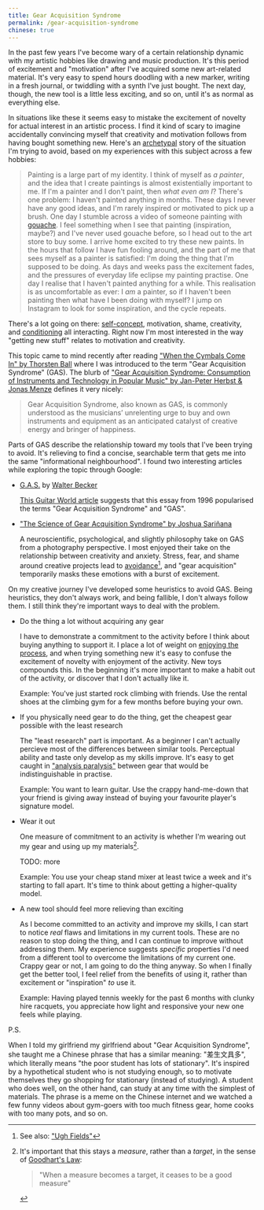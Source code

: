 ```yaml
---
title: Gear Acquisition Syndrome
permalink: /gear-acquisition-syndrome
chinese: true
---
```


In the past few years I've become wary of a certain relationship dynamic with my artistic hobbies
like drawing and music production. It's this period of excitement and "motivation" after I've acquired
some new art-related material. It's very easy to spend hours doodling with a new marker, writing
in a fresh journal, or twiddling with a synth I've just bought. The next day, though, the new tool
is a little less exciting, and so on, until it's as normal as everything else.

In situations like these it seems easy to mistake the excitement of novelty for actual interest
in an artistic process. I find it kind of scary to imagine accidentally convincing myself that
creativity and motivation follows from having bought something new. Here's an
[archetypal](https://en.wikipedia.org/wiki/Archetype)
story of the situation I'm trying to avoid, based on my experiences with this subject across a
few hobbies:

> Painting is a large part of my identity. I think of myself as *a painter*,
> and the idea that I create paintings is almost existentially important to me. If I'm a painter and I don't paint,
> then *what even am I*? There's one problem: I haven't painted anything in months. These days I never have any good ideas,
> and I'm rarely inspired or motivated to pick up a brush. One day I stumble across a video of someone painting with
> [gouache](https://en.wikipedia.org/wiki/Gouache). I feel something when I see that painting (inspiration, maybe?)
> and I've never used gouache before, so I head out to the art store to buy some. I arrive home excited to try these
> new paints. In the hours that follow I have fun fooling around, and the part of me that sees myself as a painter
> is satisfied: I'm doing the thing that I'm supposed to be doing. As days and weeks pass the excitement fades, and
> the pressures of everyday life eclipse my painting practise. One day I realise that I haven't painted anything for a
> while. This realisation is as uncomfortable as ever: I *am* a painter, so if I haven't been painting then what have
> I been doing with myself? I jump on Instagram to look for some inspiration, and the cycle repeats.

There's a lot going on there: [self-concept](https://en.wikipedia.org/wiki/Self-concept), motivation,
shame, creativity, and [conditioning](https://en.wikipedia.org/wiki/Operant_conditioning) all interacting.
Right now I'm most interested in the way "getting new stuff" relates to motivation and creativity.

This topic came to mind recently after reading
["When the Cymbals Come In" by Thorsten Ball](https://registerspill.thorstenball.com/p/when-the-cymbals-come-in)
where I was introduced to the term "Gear Acquisition Syndrome" (GAS). The blurb of
["Gear Acquisition Syndrome: Consumption of Instruments and Technology in Popular Music" by Jan-Peter Herbst & Jonas Menze](https://unipress.hud.ac.uk/plugins/books/27/)
defines it very nicely:
  
> Gear Acquisition Syndrome, also known as GAS, is commonly understood as the musicians’ unrelenting urge
> to buy and own instruments and equipment as an anticipated catalyst of creative energy and bringer of happiness.

Parts of GAS describe the relationship toward my tools that I've been trying to avoid. It's
relieving to find a concise, searchable term that gets me into the same "informational neighbourhood". I found two
interesting articles while exploring the topic through Google:

* [G.A.S.](http://sdarchive.com/gas.html) by [Walter Becker](https://en.wikipedia.org/wiki/Walter_Becker)

  [This Guitar World article](https://www.guitarworld.com/features/gear-acquisition-syndrome) suggests that this 
  essay from 1996 popularised the terms "Gear Acquisition Syndrome" and "GAS".

* ["The Science of Gear Acquisition Syndrome" by Joshua Sariñana](https://www.joshuasarinana.com/the-science-of-gear-acquisition-syndrome)

  A neuroscientific, psychological, and slightly philosophy take on GAS from a photography perspective. I most
  enjoyed their take on the relationship between creativity and anxiety. Stress, fear, and shame around creative projects
  lead to [avoidance](https://en.wikipedia.org/wiki/Avoidance_coping)[^ugh-fields], and "gear acquisition" temporarily masks
  these emotions with a burst of excitement.

On my creative journey I've developed some heuristics to avoid GAS. Being heuristics, they don't always work, and
being fallible, I don't always follow them. I still think they're important ways to deal with the problem.

* Do the thing a lot without acquiring any gear

  I have to demonstrate a commitment to the activity before I think about buying anything to support it. I place a lot of
  weight on [enjoying the process](https://blog.ielliott.io/learning-a-craft#find-joy-in-the-process), and when trying
  something new it's easy to confuse the excitement of novelty with enjoyment of the activity. New toys compounds this.
  In the beginning it's more important to make a habit out of the activity, or discover that I don't actually like it.
  
  Example: You've just started rock climbing with friends. Use the rental shoes at the climbing gym for a few months before
  buying your own.
  
* If you physically need gear to do the thing, get the cheapest gear possible with the least research

  The "least research" part is important. As a beginner I can't actually percieve most of the differences
  between similar tools. Perceptual ability and taste only develop as my skills improve. It's easy to get
  caught in ["analysis paralysis"](https://en.wikipedia.org/wiki/Analysis_paralysis) between gear that would
  be indistinguishable in practise.

  Example: You want to learn guitar. Use the crappy hand-me-down that your friend is giving away instead of buying
  your favourite player's signature model.
  
* Wear it out

  One measure of commitment to an activity is whether I'm wearing out my gear and using up my materials[^goodharts-law].
  
  TODO: more

  Example: You use your cheap stand mixer at least twice a week and it's starting to fall apart. It's time to
  think about getting a higher-quality model.
  
* A new tool should feel more relieving than exciting

  As I become committed to an activity and improve my skills, I can start to notice *real* flaws and limitations
  in my current tools. These are no reason to stop doing the thing, and I can continue to improve without
  addressing them. My experience suggests *specific* properties I'd need from a different tool to overcome
  the limitations of my current one. Crappy gear or not, I am going to do the thing anyway. So when I finally get
  the better tool, I feel relief from the benefits of using it, rather than excitement or "inspiration" *to* use it.
  
  Example: Having played tennis weekly for the past 6 months with clunky hire racquets, you appreciate how light
  and responsive your new one feels while playing.
      
P.S.

When I told my girlfriend my girlfriend about "Gear Acquisition Syndrome", she taught me a
Chinese phrase that has a similar meaning: "<span lang="zh">差生文具多</span>", which literally means "the poor student
has lots of stationary". It's inspired by a hypothetical student who is not studying enough, so to
motivate themselves they go shopping for stationary (instead of studying). A student who does well,
on the other hand, can study at any time with the simplest of materials. The phrase is a meme on the
Chinese internet and we watched a few funny videos about gym-goers with too much fitness gear, home
cooks with too many pots, and so on.

[^ugh-fields]: See also: ["Ugh Fields"](https://www.lesswrong.com/posts/EFQ3F6kmt4WHXRqik/ugh-fields)
[^goodharts-law]: It's important that this stays a *measure*, rather than a *target*, in the sense of [Goodhart's Law](https://en.wikipedia.org/wiki/Goodhart%27s_law):
    
    > "When a measure becomes a target, it ceases to be a good measure"
